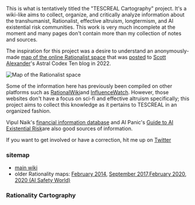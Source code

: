 
This is what is tentatively titled the "TESCREAL  Cartography" project. It's a wiki-like aims to collect, organize, and critically analyze information about the transhumanist, Rationalist, effective altruism, longtermism, and AI existential risk communities. This work is very much incomplete at the moment and many pages don't contain more than my collection of notes and sources.

The inspiration for this project was a desire to understand an anonymously-made [map of the online Rationalist space](wiki/cartography/map_full.jpg) that was [posted](https://www.astralcodexten.com/p/links-for-october-397) to [Scott Alexander](People/Scott%20Alexander.md)'s Astral Codex Ten blog in 2022. 

![Map of the Rationalist space](./Cartography/map_full.jpg)

Some of the information here has previously been compiled on other platforms such as [RationalWiki](https://rationalwiki.org)and [InfluenceWatch](https://www.influencewatch.org). However, those websites don't have a focus on sci-fi and effective altruism specifically; this project aims to collect this knowledge as it pertains to TESCREAL in an organized fashion. 

Vipul Naik's [financial information database](https://donations.vipulnaik.com) and AI Panic's [Guide to AI Existential Risk](https://www.aipanic.news/p/ultimate-guide-to-ai-existential)are also good sources of information.

If you want to get involved or have a correction, hit me up on [Twitter](https://www.twitter.com/thecollegehill)

### sitemap

- [main wiki](./Cartography/index.md)
- older Rationality maps: [February 2014](Cartography%20(September%202014)/index.md), [September 2017](Cartography%20(September%202017)/index.md),[February 2020](Cartography%20(February%202020)/index.md), [2020 (AI Safety World)](Cartography%20(AI%20Safety%20World)/index.md)


### Rationality Cartography

